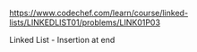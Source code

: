 https://www.codechef.com/learn/course/linked-lists/LINKEDLIST01/problems/LINK01P03


Linked List - Insertion at end
